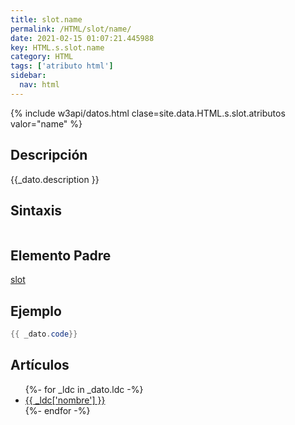 ```yaml
---
title: slot.name
permalink: /HTML/slot/name/
date: 2021-02-15 01:07:21.445988
key: HTML.s.slot.name
category: HTML
tags: ['atributo html']
sidebar: 
  nav: html
---
```


{% include w3api/datos.html clase=site.data.HTML.s.slot.atributos valor="name" %}

## Descripción
{{_dato.description }}

## Sintaxis
~~~html
~~~

## Elemento Padre
[slot](/HTML/slot/)

## Ejemplo
~~~java
{{ _dato.code}}
~~~

## Artículos
<ul>
{%- for _ldc in _dato.ldc -%}
   <li>
       <a href="{{_ldc['url'] }}">{{ _ldc['nombre'] }}</a>
   </li>
{%- endfor -%}
</ul>
